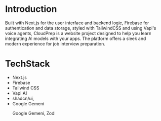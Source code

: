 
# Introduction

Built with Next.js for the user interface and backend logic, Firebase for authentication and data storage, styled with TailwindCSS and using Vapi's voice agents, CloudPrep is a website project designed to help you learn integrating AI models with your apps. The platform offers a sleek and modern experience for job interview preparation. 

# TechStack
<ul>
  <li>
Next.js    
  </li>
   <li>
Firebase  
  </li>
   <li>
Tailwind CSS  
  </li>
   <li>
Vapi AI   
  </li>
   <li>
shadcn/ui,   
  </li>
   <li>
Google Gemeni  
  </li>





Google Gemeni,
Zod


  
</ul>
